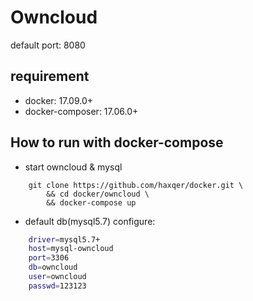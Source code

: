 # Owncloud

default port: 8080

## requirement
- docker: 17.09.0+
- docker-composer: 17.06.0+


## How to run with docker-compose

- start owncloud & mysql

```
    git clone https://github.com/haxqer/docker.git \
        && cd docker/owncloud \
        && docker-compose up
```

- default db(mysql5.7) configure:

```bash
    driver=mysql5.7+
    host=mysql-owncloud
    port=3306
    db=owncloud
    user=owncloud
    passwd=123123
```

